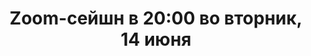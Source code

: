 ---
layout: session
title:  "Zoom-сейшн в 20:00 во вторник, 14 июня"
category: session
session:
    type: zoom
    date: 2022-06-14 20:00:00 +0300
    past: true
---